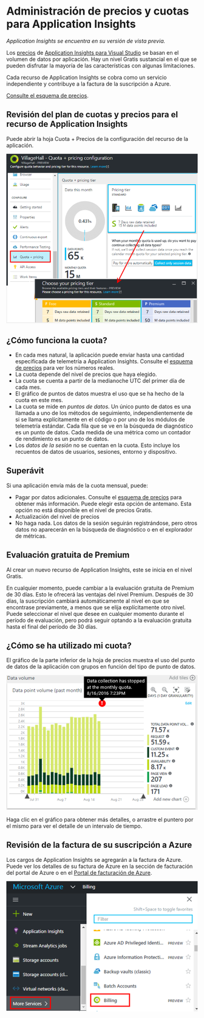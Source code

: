 <properties 
	pageTitle="Administración de precios y cuotas para Application Insights" 
	description="Elija el plan de precios que necesite." 
	services="application-insights" 
    documentationCenter=""
	authors="alancameronwills" 
	manager="douge"/>

<tags 
	ms.service="application-insights" 
	ms.workload="tbd" 
	ms.tgt_pltfrm="ibiza" 
	ms.devlang="na" 
	ms.topic="article" 
	ms.date="06/09/2015" 
	ms.author="awills"/>

# Administración de precios y cuotas para Application Insights

*Application Insights se encuentra en su versión de vista previa.*

Los [precios][pricing] de [Application Insights para Visual Studio][start] se basan en el volumen de datos por aplicación. Hay un nivel Gratis sustancial en el que se pueden disfrutar la mayoría de las características con algunas limitaciones.

Cada recurso de Application Insights se cobra como un servicio independiente y contribuye a la factura de la suscripción a Azure.

[Consulte el esquema de precios][pricing].

## Revisión del plan de cuotas y precios para el recurso de Application Insights

Puede abrir la hoja Cuota + Precios de la configuración del recurso de la aplicación.

![Elija Configuración, Cuota + Precios.](./media/app-insights-pricing/01-pricing.png)

## ¿Cómo funciona la cuota?

* En cada mes natural, la aplicación puede enviar hasta una cantidad especificada de telemetría a Application Insights. Consulte el [esquema de precios][pricing] para ver los números reales. 
* La cuota depende del nivel de precios que haya elegido.
* La cuota se cuenta a partir de la medianoche UTC del primer día de cada mes.
* El gráfico de puntos de datos muestra el uso que se ha hecho de la cuota en este mes.
* La cuota se mide en *puntos de datos.* Un único punto de datos es una llamada a uno de los métodos de seguimiento, independientemente de si se llama explícitamente en el código o por uno de los módulos de telemetría estándar. Cada fila que se ve en la búsqueda de diagnóstico es un punto de datos. Cada medida de una métrica como un contador de rendimiento es un punto de datos. 
* Los *datos de la sesión* no se cuentan en la cuota. Esto incluye los recuentos de datos de usuarios, sesiones, entorno y dispositivo.


## Superávit

Si una aplicación envía más de la cuota mensual, puede:

* Pagar por datos adicionales. Consulte el [esquema de precios][pricing] para obtener más información. Puede elegir esta opción de antemano. Esta opción no está disponible en el nivel de precios Gratis.
* Actualización del nivel de precios
* No haga nada. Los datos de la sesión seguirán registrándose, pero otros datos no aparecerán en la búsqueda de diagnóstico o en el explorador de métricas.

## Evaluación gratuita de Premium

Al crear un nuevo recurso de Application Insights, este se inicia en el nivel Gratis.

En cualquier momento, puede cambiar a la evaluación gratuita de Premium de 30 días. Esto le ofrecerá las ventajas del nivel Premium. Después de 30 días, la suscripción cambiará automáticamente al nivel en que se encontrase previamente, a menos que se elija explícitamente otro nivel. Puede seleccionar el nivel que desee en cualquier momento durante el período de evaluación, pero podrá seguir optando a la evaluación gratuita hasta el final del período de 30 días.


## ¿Cómo se ha utilizado mi cuota?

El gráfico de la parte inferior de la hoja de precios muestra el uso del punto de datos de la aplicación con grupos en función del tipo de punto de datos.

![En la parte inferior de la hoja de precios.](./media/app-insights-pricing/03-allocation.png)

Haga clic en el gráfico para obtener más detalles, o arrastre el puntero por el mismo para ver el detalle de un intervalo de tiempo.

## Revisión de la factura de su suscripción a Azure

Los cargos de Application Insights se agregarán a la factura de Azure. Puede ver los detalles de su factura de Azure en la sección de facturación del portal de Azure o en el [Portal de facturación de Azure](https://account.windowsazure.com/Subscriptions).

![En el menú lateral, elija Facturación.](./media/app-insights-pricing/02-billing.png)




<!--Link references-->


[start]: app-insights-get-started.md
[pricing]: http://azure.microsoft.com/pricing/details/application-insights/

 

<!---HONumber=August15_HO6-->